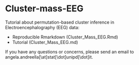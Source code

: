 # Cluster-mass-EEG

Tutorial about permutation-based cluster inference in Electroencephalography (EEG) data: 

 - Reproducible Rmarkdown (Cluster_Mass_EEG.Rmd)
 - Tutorial (Cluster_Mass_EEG.md)


If you have any questions or concerns, please send an email to angela.andreella[\at]stat[\dot]unipd[\dot]it.

